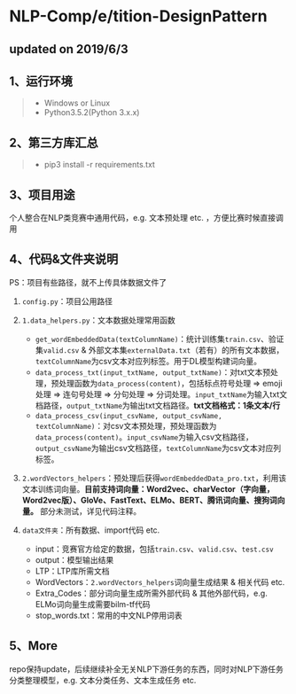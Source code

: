 # NLP-Comp/e/tition-DesignPattern

## updated on 2019/6/3

## 1、运行环境
> * Windows or Linux
> * Python3.5.2(Python 3.x.x)

## 2、第三方库汇总
>* pip3 install -r requirements.txt

## 3、项目用途
个人整合在NLP类竞赛中通用代码，e.g. 文本预处理 etc. ，方便比赛时候直接调用

## 4、代码&文件夹说明
PS：项目有些路径，就不上传具体数据文件了

1. `config.py`：项目公用路径

2. `1.data_helpers.py`：文本数据处理常用函数
	* `get_wordEmbeddedData(textColumnName)`：统计训练集`train.csv`、验证集`valid.csv` & 外部文本集`externalData.txt`（若有）的所有文本数据，`textColumnName`为csv文本对应列标签。用于DL模型构建词向量。
	* `data_process_txt(input_txtName, output_txtName)`：对txt文本预处理，预处理函数为`data_process(content)`，包括标点符号处理 => emoji处理 => 连句号处理 => 分句处理 => 分词处理。`input_txtName`为输入txt文档路径，`output_txtName`为输出txt文档路径。**txt文档格式：1条文本/行**
	* `data_process_csv(input_csvName, output_csvName, textColumnName)`：对csv文本预处理，预处理函数为`data_process(content)`。`input_csvName`为输入csv文档路径，`output_csvName`为输出csv文档路径，`textColumnName`为csv文本对应列标签。

3. `2.wordVectors_helpers`：预处理后获得`wordEmbeddedData_pro.txt`，利用该文本训练词向量。**目前支持词向量：Word2vec、charVector（字向量，Word2vec版）、GloVe、FastText、ELMo、BERT、腾讯词向量、搜狗词向量。** 部分未测试，详见代码注释。

4. `data文件夹`：所有数据、import代码 etc.
	* input：竞赛官方给定的数据，包括`train.csv`、`valid.csv`、`test.csv`
	* output：模型输出结果
	* LTP：LTP库所需文档
	* WordVectors：`2.wordVectors_helpers`词向量生成结果 & 相关代码 etc.
	* Extra_Codes：部分词向量生成所需外部代码 & 其他外部代码，e.g. ELMo词向量生成需要bilm-tf代码
	* stop_words.txt：常用的中文NLP停用词表

## 5、More
repo保持update，后续继续补全无关NLP下游任务的东西，同时对NLP下游任务分类整理模型，e.g. 文本分类任务、文本生成任务 etc.

